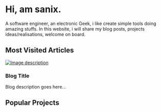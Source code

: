 # Hi, am sanix.

A software engineer, an electronic Geek, i like create simple tools doing amazing stuffs.
In this website, i will share my blog posts, projects ideas/realisations, welcome on board.

## Most Visited Articles

[![Image description](/favicon.ico)](/blog_url)
### Blog Title
Blog description goes here...

## Popular Projects

